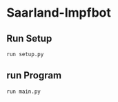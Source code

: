 # Saarland-Impfbot


## Run Setup
``` code
run setup.py
```

## run Program
``` code
run main.py
```
